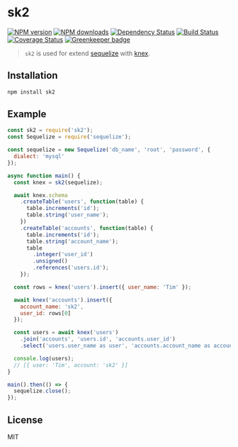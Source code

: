 # sk2

[![NPM version](https://img.shields.io/npm/v/sk2.svg)](https://www.npmjs.com/package/sk2)
[![NPM downloads](https://img.shields.io/npm/dm/sk2.svg)](https://www.npmjs.com/package/sk2)
[![Dependency Status](https://david-dm.org/d-band/sk2.svg)](https://david-dm.org/d-band/sk2)
[![Build Status](https://travis-ci.org/d-band/sk2.svg?branch=master)](https://travis-ci.org/d-band/sk2)
[![Coverage Status](https://coveralls.io/repos/github/d-band/sk2/badge.svg?branch=master)](https://coveralls.io/github/d-band/sk2?branch=master)
[![Greenkeeper badge](https://badges.greenkeeper.io/d-band/sk2.svg)](https://greenkeeper.io/)

> `sk2` is used for extend [sequelize](https://www.npmjs.com/package/sequelize) with [knex](https://www.npmjs.com/package/knex).

## Installation

```bash
npm install sk2
```

## Example

```js
const sk2 = require('sk2');
const Sequelize = require('sequelize');

const sequelize = new Sequelize('db_name', 'root', 'password', {
  dialect: 'mysql'
});

async function main() {
  const knex = sk2(sequelize);

  await knex.schema
    .createTable('users', function(table) {
      table.increments('id');
      table.string('user_name');
    })
    .createTable('accounts', function(table) {
      table.increments('id');
      table.string('account_name');
      table
        .integer('user_id')
        .unsigned()
        .references('users.id');
    });

  const rows = knex('users').insert({ user_name: 'Tim' });

  await knex('accounts').insert({
    account_name: 'sk2',
    user_id: rows[0]
  });

  const users = await knex('users')
    .join('accounts', 'users.id', 'accounts.user_id')
    .select('users.user_name as user', 'accounts.account_name as account');

  console.log(users);
  // [{ user: 'Tim', account: 'sk2' }]
}

main().then(() => {
  sequelize.close();
});
```

## License

MIT

